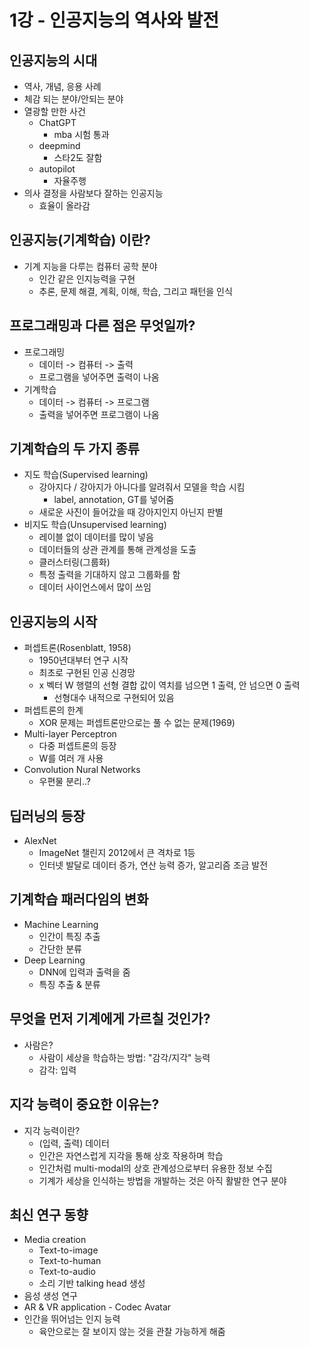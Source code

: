# 1강 - 인공지능의 역사와 발전

## 인공지능의 시대
- 역사, 개념, 응용 사례
- 체감 되는 분야/안되는 분야
- 열광할 만한 사건
    - ChatGPT
        - mba 시험 통과
    - deepmind
        - 스타2도 잘함
    - autopilot
        - 자율주행
- 의사 결정을 사람보다 잘하는 인공지능
    - 효율이 올라감

## 인공지능(기계학습) 이란?

- 기계 지능을 다루는 컴퓨터 공학 분야
    - 인간 같은 인지능력을 구현
    - 추론, 문제 해결, 계획, 이해, 학습, 그리고 패턴을 인식

## 프로그래밍과 다른 점은 무엇일까?

- 프로그래밍
    - 데이터 -> 컴퓨터 -> 출력
    - 프로그램을 넣어주면 출력이 나옴
- 기계학습
    - 데이터 -> 컴퓨터 -> 프로그램
    - 출력을 넣어주면 프로그램이 나옴

## 기계학습의 두 가지 종류

- 지도 학습(Supervised learning)
    - 강아지다 / 강아지가 아니다를 알려줘서 모델을 학습 시킴
        - label, annotation, GT를 넣어줌
    - 새로운 사진이 들어갔을 때 강아지인지 아닌지 판별
- 비지도 학습(Unsupervised learning)
    - 레이블 없이 데이터를 많이 넣음
    - 데이터들의 상관 관계를 통해 관계성을 도출
    - 클러스터링(그룹화)
    - 특정 출력을 기대하지 않고 그룹화를 함
    - 데이터 사이언스에서 많이 쓰임

## 인공지능의 시작

- 퍼셉트론(Rosenblatt, 1958)
    - 1950년대부터 연구 시작
    - 최초로 구현된 인공 신경망
    - x 벡터 W 행렬의 선형 결합 값이 역치를 넘으면 1 출력, 안 넘으면 0 출력
        - 선형대수 내적으로 구현되어 있음
- 퍼셉트론의 한계
    - XOR 문제는 퍼셉트론만으로는 풀 수 없는 문제(1969)
- Multi-layer Perceptron
    - 다중 퍼셉트론의 등장
    - W를 여러 개 사용
- Convolution Nural Networks
    - 우편물 분리..?

## 딥러닝의 등장

- AlexNet
    - ImageNet 챌린지 2012에서 큰 격차로 1등
    - 인터넷 발달로 데이터 증가, 연산 능력 증가, 알고리즘 조금 발전

## 기계학습 패러다임의 변화

- Machine Learning
    - 인간이 특징 추출
    - 간단한 분류
- Deep Learning
    - DNN에 입력과 출력을 줌
    - 특징 추출 & 분류

## 무엇을 먼저 기계에게 가르칠 것인가?

- 사람은?
    - 사람이 세상을 학습하는 방법: "감각/지각" 능력
    - 감각: 입력

## 지각 능력이 중요한 이유는?

- 지각 능력이란?
    - (입력, 출력) 데이터
    - 인간은 자연스럽게 지각을 통해 상호 작용하며 학습
    - 인간처럼 multi-modal의 상호 관계성으로부터 유용한 정보 수집
    - 기계가 세상을 인식하는 방법을 개발하는 것은 아직 활발한 연구 분야

## 최신 연구 동향

- Media creation
    - Text-to-image
    - Text-to-human
    - Text-to-audio
    - 소리 기반 talking head 생성
- 음성 생성 연구
- AR & VR application - Codec Avatar
- 인간을 뛰어넘는 인지 능력
    - 육안으로는 잘 보이지 않는 것을 관찰 가능하게 해줌